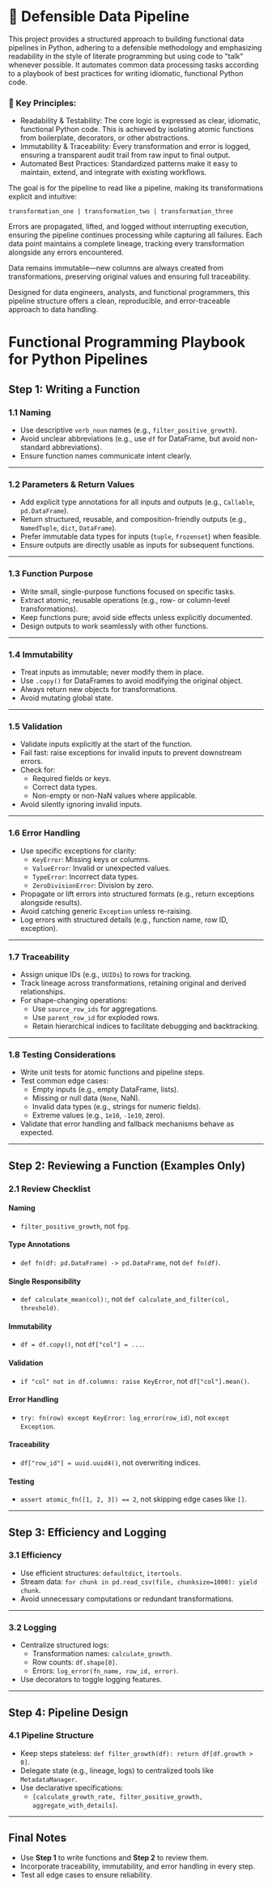 # 📌 Defensible Data Pipeline

This project provides a structured approach to building functional data pipelines in Python, adhering to a defensible methodology and emphasizing readability in the style of literate programming but using code to "talk" whenever possible. It automates common data processing tasks according to a playbook of best practices for writing idiomatic, functional Python code.

### 🎯 Key Principles:
- Readability & Testability: The core logic is expressed as clear, idiomatic, functional Python code. This is achieved by isolating atomic functions from boilerplate, decorators, or other abstractions.
- Immutability & Traceability: Every transformation and error is logged, ensuring a transparent audit trail from raw input to final output.
- Automated Best Practices: Standardized patterns make it easy to maintain, extend, and integrate with existing workflows.

The goal is for the pipeline to read like a pipeline, making its transformations explicit and intuitive:

```transformation_one | transformation_two | transformation_three```

Errors are propagated, lifted, and logged without interrupting execution, ensuring the pipeline continues processing while capturing all failures. Each data point maintains a complete lineage, tracking every transformation alongside any errors encountered.

Data remains immutable—new columns are always created from transformations, preserving original values and ensuring full traceability.

Designed for data engineers, analysts, and functional programmers, this pipeline structure offers a clean, reproducible, and error-traceable approach to data handling.


# Functional Programming Playbook for Python Pipelines

## **Step 1: Writing a Function**

### **1.1 Naming**
- Use descriptive `verb_noun` names (e.g., `filter_positive_growth`).
- Avoid unclear abbreviations (e.g., use `df` for DataFrame, but avoid non-standard abbreviations).
- Ensure function names communicate intent clearly.

---

### **1.2 Parameters & Return Values**
- Add explicit type annotations for all inputs and outputs (e.g., `Callable`, `pd.DataFrame`).
- Return structured, reusable, and composition-friendly outputs (e.g., `NamedTuple`, `dict`, `DataFrame`).
- Prefer immutable data types for inputs (`tuple`, `frozenset`) when feasible.
- Ensure outputs are directly usable as inputs for subsequent functions.

---

### **1.3 Function Purpose**
- Write small, single-purpose functions focused on specific tasks.
- Extract atomic, reusable operations (e.g., row- or column-level transformations).
- Keep functions pure; avoid side effects unless explicitly documented.
- Design outputs to work seamlessly with other functions.

---

### **1.4 Immutability**
- Treat inputs as immutable; never modify them in place.
- Use `.copy()` for DataFrames to avoid modifying the original object.
- Always return new objects for transformations.
- Avoid mutating global state.

---

### **1.5 Validation**
- Validate inputs explicitly at the start of the function.
- Fail fast: raise exceptions for invalid inputs to prevent downstream errors.
- Check for:
  - Required fields or keys.
  - Correct data types.
  - Non-empty or non-NaN values where applicable.
- Avoid silently ignoring invalid inputs.

---

### **1.6 Error Handling**
- Use specific exceptions for clarity:
  - `KeyError`: Missing keys or columns.
  - `ValueError`: Invalid or unexpected values.
  - `TypeError`: Incorrect data types.
  - `ZeroDivisionError`: Division by zero.
- Propagate or lift errors into structured formats (e.g., return exceptions alongside results).
- Avoid catching generic `Exception` unless re-raising.
- Log errors with structured details (e.g., function name, row ID, exception).

---

### **1.7 Traceability**
- Assign unique IDs (e.g., `UUIDs`) to rows for tracking.
- Track lineage across transformations, retaining original and derived relationships.
- For shape-changing operations:
  - Use `source_row_ids` for aggregations.
  - Use `parent_row_id` for exploded rows.
  - Retain hierarchical indices to facilitate debugging and backtracking.

---

### **1.8 Testing Considerations**
- Write unit tests for atomic functions and pipeline steps.
- Test common edge cases:
  - Empty inputs (e.g., empty DataFrame, lists).
  - Missing or null data (`None`, NaN).
  - Invalid data types (e.g., strings for numeric fields).
  - Extreme values (e.g., `1e10`, `-1e10`, zero).
- Validate that error handling and fallback mechanisms behave as expected.

---

## **Step 2: Reviewing a Function (Examples Only)**

### **2.1 Review Checklist**

#### **Naming**
- `filter_positive_growth`, not `fpg`.

#### **Type Annotations**
- `def fn(df: pd.DataFrame) -> pd.DataFrame`, not `def fn(df)`.

#### **Single Responsibility**
- `def calculate_mean(col):`, not `def calculate_and_filter(col, threshold)`.

#### **Immutability**
- `df = df.copy()`, not `df["col"] = ...`.

#### **Validation**
- `if "col" not in df.columns: raise KeyError`, not `df["col"].mean()`.

#### **Error Handling**
- `try: fn(row) except KeyError: log_error(row_id)`, not `except Exception`.

#### **Traceability**
- `df["row_id"] = uuid.uuid4()`, not overwriting indices.

#### **Testing**
- `assert atomic_fn([1, 2, 3]) == 2`, not skipping edge cases like `[]`.

---

## **Step 3: Efficiency and Logging**

### **3.1 Efficiency**
- Use efficient structures: `defaultdict`, `itertools`.
- Stream data: `for chunk in pd.read_csv(file, chunksize=1000): yield chunk`.
- Avoid unnecessary computations or redundant transformations.

---

### **3.2 Logging**
- Centralize structured logs:
  - Transformation names: `calculate_growth`.
  - Row counts: `df.shape[0]`.
  - Errors: `log_error(fn_name, row_id, error)`.
- Use decorators to toggle logging features.

---

## **Step 4: Pipeline Design**

### **4.1 Pipeline Structure**
- Keep steps stateless: `def filter_growth(df): return df[df.growth > 0]`.
- Delegate state (e.g., lineage, logs) to centralized tools like `MetadataManager`.
- Use declarative specifications:
  - `[calculate_growth_rate, filter_positive_growth, aggregate_with_details]`.

---

## **Final Notes**
- Use **Step 1** to write functions and **Step 2** to review them.
- Incorporate traceability, immutability, and error handling in every step.
- Test all edge cases to ensure reliability.
